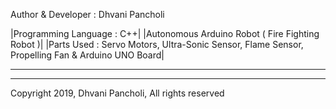 Author & Developer : Dhvani Pancholi

|Programming Language : C++|
|Autonomous Arduino Robot ( Fire Fighting Robot )|
|Parts Used : Servo Motors, Ultra-Sonic Sensor, Flame Sensor, Propelling Fan & Arduino UNO Board|

***************************************************

***************************************************

Copyright 2019, Dhvani Pancholi, All rights reserved
